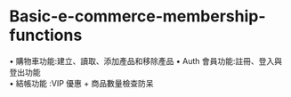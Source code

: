 # Basic-e-commerce-membership-functions
• 購物車功能:建立、讀取、添加產品和移除產品 
• Auth 會員功能:註冊、登入與登出功能  
• 結帳功能 :VIP 優惠 + 商品數量檢查防呆
